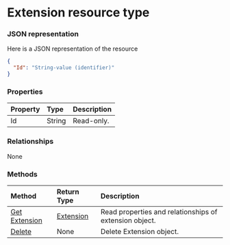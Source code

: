 # Extension resource type



### JSON representation

Here is a JSON representation of the resource

<!-- {
  "blockType": "resource",
  "optionalProperties": [

  ],
  "@odata.type": "microsoft.graph.extension"
}-->

```json
{
  "Id": "String-value (identifier)"
}

```
### Properties
| Property	   | Type	|Description|
|:---------------|:--------|:----------|
|Id|String| Read-only.|

### Relationships
None


### Methods

| Method		   | Return Type	|Description|
|:---------------|:--------|:----------|
|[Get Extension](../api/extension_get.md) | [Extension](extension.md) |Read properties and relationships of extension object.|
|[Delete](../api/extension_delete.md) | None |Delete Extension object. |

<!-- uuid: dc544a84-d0b4-4dfa-b55f-0cdebf625db8
2015-10-25 13:21:39 UTC -->
<!-- {
  "type": "#page.annotation",
  "description": "Extension resource",
  "keywords": "",
  "section": "documentation",
  "tocPath": ""
}-->